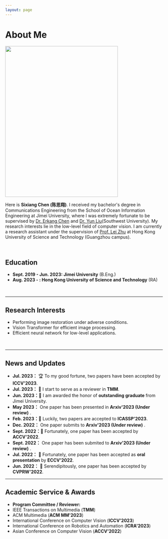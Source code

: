 ```yaml
---
layout: page
---
```


# About Me

<img src="https://ephemeral182.github.io/csx_small.jpg" class="floatpic" width="360" height="480">

Here is **Sixiang Chen (陈思翔)**. I received my bachelor's degree in Communications Engineering from the School of Ocean Information Engineering at Jimei University, where I was extremely fortunate to be supervised by [Dr. Erkang Chen](https://scholar.google.com.hk/citations?hl=zh-CN&user=hWo1RTsAAAAJ) and [Dr. Yun Liu](https://scholar.google.com.hk/citations?user=9fjHp-EAAAAJ&hl=zh-CN)(Southwest University). My research interests lie in the low-level field of computer vision. I am currently a research assistant under the supervision of [Prof. Lei Zhu](https://sites.google.com/site/indexlzhu/home?authuser=0) at Hong Kong University of Science and Technology (Guangzhou campus).



<br>

## Education

- **Sept. 2019 - Jun. 2023: Jimei University** (B.Eng.)
- **Aug. 2023 - : Hong Kong University of Science and Technology** (RA)

<br>

---

## Research Interests

- Performing image restoration under adverse conditions.
- Vision Transformer for efficient image processing.
- Efficient neural network for low-level applications.

<br>

---

## News and Updates

- **Jul. 2023：** &#127942; To my good fortune, two papers have been accepted by **ICCV'2023**.
- **Jul. 2023：** &#128640; I start to serve as a reviewer in **TMM**.
- **Jun. 2023：**&#127881; I am awarded the honor of **outstanding graduate** from Jimei University.
- **May 2023：** One paper has been presented in **Arxiv'2023 (Under review)** .
- **Feb. 2023：**&#128640; Luckily, two papers are accepted to **ICASSP'2023**.
- **Dec. 2022：** One paper submits to **Arxiv'2023 (Under review)** .
- **Sept. 2022：**&#127881; Fortunately, one paper has been accepted by **ACCV'2022**.
- **Sept. 2022：** One paper has been submited to **Arxiv'2023 (Under review)** .
- **Jul. 2022：** &#127752; Fortunately, one paper has been accepted as **oral presentation** by **ECCV'2022**.
- **Jun. 2022：** &#127873; Serendipitously, one paper has been accepted by **CVPRW'2022**. 

---

## Academic Service & Awards

 - **Program Committee / Reviewer:**
 - IEEE Transactions on Multimedia (**TMM**)
 -  ACM Multimedia (**ACM MM'2023**)
 -  International Conference on Computer Vision (**ICCV'2023**)
 -  International Conference on Robotics and Automation (**ICRA'2023**)
 - Asian Conference on Computer Vision (**ACCV'2022**)

<br>
